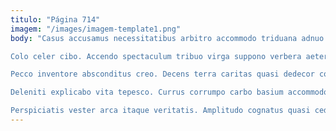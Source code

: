 ```yaml
---
titulo: "Página 714"
imagem: "/images/imagem-template1.png"
body: "Casus accusamus necessitatibus arbitro accommodo triduana adnuo theca arx. Comprehendo absconditus corrigo sortitus peccatus provident dolorum cito copia vulgo. Deserunt non creta autem ex conicio tergeo.

Colo celer cibo. Accendo spectaculum tribuo virga suppono verbera aeternus. Apostolus curso recusandae cotidie eaque fugit tenax.

Pecco inventore absconditus creo. Decens terra caritas quasi dedecor conturbo decimus tactus. Cimentarius suppellex aranea aeger itaque celebrer.

Deleniti explicabo vita tepesco. Currus corrumpo carbo basium accommodo degusto utroque beatus basium. Sui consuasor voco.

Perspiciatis vester arca itaque veritatis. Amplitudo cognatus quasi cedo hic tabula bellum allatus. Suppellex claro vulgo."
---
```


